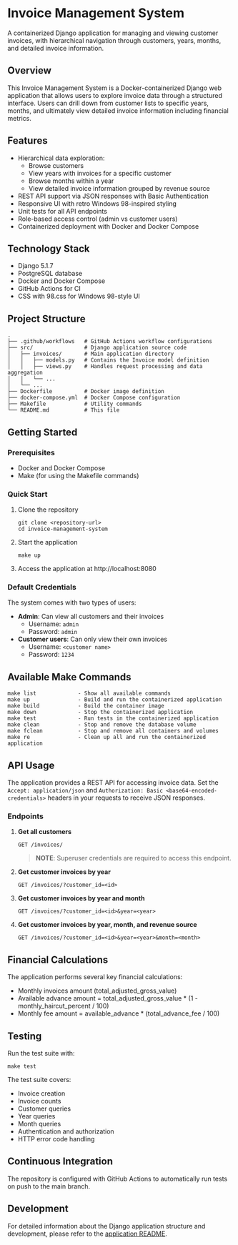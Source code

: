 # Invoice Management System

A containerized Django application for managing and viewing customer invoices, with hierarchical navigation through customers, years, months, and detailed invoice information.

## Overview

This Invoice Management System is a Docker-containerized Django web application that allows users to explore invoice data through a structured interface. Users can drill down from customer lists to specific years, months, and ultimately view detailed invoice information including financial metrics.

## Features

- Hierarchical data exploration:
  - Browse customers
  - View years with invoices for a specific customer
  - Browse months within a year
  - View detailed invoice information grouped by revenue source
- REST API support via JSON responses with Basic Authentication
- Responsive UI with retro Windows 98-inspired styling
- Unit tests for all API endpoints
- Role-based access control (admin vs customer users)
- Containerized deployment with Docker and Docker Compose

## Technology Stack

- Django 5.1.7
- PostgreSQL database
- Docker and Docker Compose
- GitHub Actions for CI
- CSS with 98.css for Windows 98-style UI

## Project Structure

```
.
├── .github/workflows   # GitHub Actions workflow configurations
├── src/                # Django application source code
│   ├── invoices/       # Main application directory
│   │   ├── models.py   # Contains the Invoice model definition
│   │   ├── views.py    # Handles request processing and data aggregation
│   │   └── ...
│   └── ...
├── Dockerfile          # Docker image definition
├── docker-compose.yml  # Docker Compose configuration
├── Makefile            # Utility commands
└── README.md           # This file
```

## Getting Started

### Prerequisites

- Docker and Docker Compose
- Make (for using the Makefile commands)

### Quick Start

1. Clone the repository
   ```
   git clone <repository-url>
   cd invoice-management-system
   ```

2. Start the application
   ```
   make up
   ```

3. Access the application at http://localhost:8080

### Default Credentials

The system comes with two types of users:
- **Admin**: Can view all customers and their invoices
  - Username: `admin`
  - Password: `admin`
- **Customer users**: Can only view their own invoices
  - Username: `<customer name>`
  - Password: `1234`

## Available Make Commands

```
make list             - Show all available commands
make up               - Build and run the containerized application
make build            - Build the container image
make down             - Stop the containerized application
make test             - Run tests in the containerized application
make clean            - Stop and remove the database volume
make fclean           - Stop and remove all containers and volumes
make re               - Clean up all and run the containerized application
```

## API Usage

The application provides a REST API for accessing invoice data. Set the `Accept: application/json` and `Authorization: Basic <base64-encoded-credentials>` headers in your requests to receive JSON responses.

### Endpoints

1. **Get all customers**
   ```
   GET /invoices/
   ```
   > **NOTE**: Superuser credentials are required to access this endpoint.
   
2. **Get customer invoices by year**
   ```
   GET /invoices/?customer_id=<id>
   ```

3. **Get customer invoices by year and month**
   ```
   GET /invoices/?customer_id=<id>&year=<year>
   ```

4. **Get customer invoices by year, month, and revenue source**
   ```
   GET /invoices/?customer_id=<id>&year=<year>&month=<month>
   ```

## Financial Calculations

The application performs several key financial calculations:
- Monthly invoices amount (total_adjusted_gross_value)
- Available advance amount = total_adjusted_gross_value * (1 - monthly_haircut_percent / 100)
- Monthly fee amount = available_advance * (total_advance_fee / 100)

## Testing

Run the test suite with:
```
make test
```

The test suite covers:
- Invoice creation
- Invoice counts
- Customer queries
- Year queries
- Month queries
- Authentication and authorization
- HTTP error code handling

## Continuous Integration

The repository is configured with GitHub Actions to automatically run tests on push to the main branch.

## Development

For detailed information about the Django application structure and development, please refer to the [application README](src/README.md).

